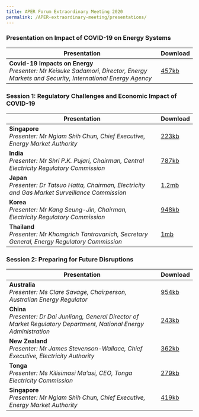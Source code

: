 ```yaml
---
title: APER Forum Extraordinary Meeting 2020
permalink: /APER-extraordinary-meeting/presentations/
---
```

<style>
  table th:first-of-type {width: 85%}
  table th:nth-of-type(2) {width: 15%}
</style>

### **Presentation on Impact of COVID-19 on Energy Systems**

| **Presentation** | **Download** |
|---|:----|
| **Covid-19 Impacts on Energy**<br>*Presenter: Mr Keisuke Sadamori, Director, Energy Markets and Security, International Energy Agency* | [457kb](/files/2020-00-iea.pdf) |

### **Session 1: Regulatory Challenges and Economic Impact of COVID-19**

| **Presentation** | **Download** |
|---|:----|
| **Singapore**<br>*Presenter: Mr Ngiam Shih Chun, Chief Executive, Energy Market Authority* | [223kb](/files/2020-01-singapore.pdf) |
| **India**<br>*Presenter: Mr Shri P.K. Pujari, Chairman, Central Electricity Regulatory Commission* | [787kb](/files/2020-01-india.pdf) |
| **Japan**<br>*Presenter: Dr Tatsuo Hatta, Chairman, Electricity and Gas Market Surveillance Commission* | [1.2mb](/files/2020-01-japan.pdf) |
| **Korea**<br>*Presenter: Mr Kang Seung-Jin, Chairman, Electricity Regulatory Commission* | [948kb](/files/2020-01-korea.pdf) |
| **Thailand**<br>*Presenter: Mr Khomgrich Tantravanich, Secretary General, Energy Regulatory Commission* | [1mb](/files/2020-01-thailand.pdf) |

### **Session 2: Preparing for Future Disruptions**

| **Presentation** | **Download** |
|---|:----|
| **Australia**<br>*Presenter: Ms Clare Savage, Chairperson, Australian Energy Regulator* | [954kb](/files/2020-02-australia.pdf) |
| **China**<br>*Presenter: Dr Dai Junliang, General Director of Market Regulatory Department, National Energy Administration* | [243kb](/files/2020-02-china.pdf) |
| **New Zealand**<br>*Presenter: Mr James Stevenson-Wallace, Chief Executive, Electricity Authority* | [362kb](/files/2020-02-newzealand.pdf) |
| **Tonga**<br>*Presenter: Ms Kilisimasi Ma’asi, CEO, Tonga Electricity Commission* | [279kb](/files/2020-02-tonga.pdf) |
| **Singapore**<br>*Presenter: Mr Ngiam Shih Chun, Chief Executive, Energy Market Authority* | [419kb](/files/2020-02-singapore.pdf) |
